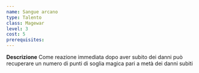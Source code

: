 ```yaml
---
name: Sangue arcano
type: Talento
class: Magewar
level: 3
cost: 5
prerequisites: 
---
```


**Descrizione**
Come reazione immediata dopo aver subito dei danni può recuperare un numero di
punti di soglia magica pari a metà dei danni subiti